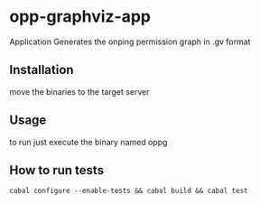 # opp-graphviz-app

Application Generates the onping permission graph in .gv format

## Installation

move the binaries to the target server

## Usage

to run just execute the binary named oppg

## How to run tests

```
cabal configure --enable-tests && cabal build && cabal test
```
